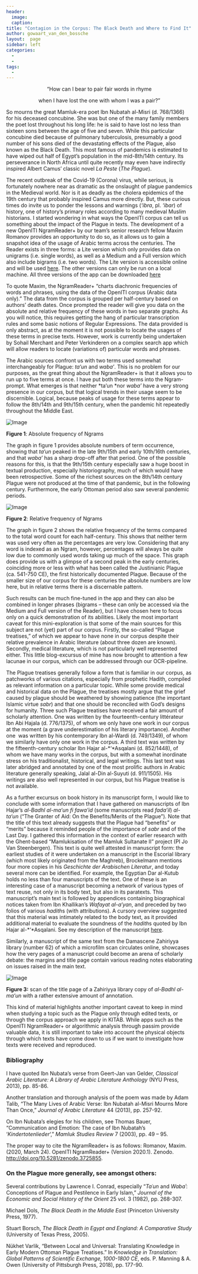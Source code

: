 ```yaml
---
header:
  image: 
  caption: 
title: "Contagion in the Corpus: The Black Death and Where to Find It"			
author: gowaart_van_den_bossche		
layout:	 page
sidebar: left
categories:
  - 
  - 
tags:
  - 
---
```





<p align="center"> “How can I bear to pair fair words in rhyme </p>  

<p align="center"> when I have lost the one with whom I was a pair?” </p>



So mourns the great Mamluk-era poet Ibn Nubatah al-Misri (d. 768/1366) for his deceased concubine. She was but one of the many family members the poet lost throughout his long life: he is said to have lost no less than sixteen sons between the age of five and seven. While this particular concubine died because of pulmonary tuberculosis, presumably a good number of his sons died of the devastating effects of the Plague, also known as the Black Death. This most famous of pandemics is estimated to have wiped out half of Egypt’s population in the mid-8th/14th century. Its perseverance in North Africa until quite recently may even have indirectly inspired Albert Camus’ classic novel *La Peste* (*The Plague*).



The recent outbreak of the Covid-19 (Corona) virus, while serious, is fortunately nowhere near as dramatic as the onslaught of plague pandemics in the Medieval world. Nor is it as deadly as the cholera epidemics of the 19th century that probably inspired Camus more directly. But, these curious times do invite us to ponder the lessons and warnings (*‘ibra*, pl. *‘ibar*) of history, one of history’s primary roles according to many medieval Muslim historians. I started wondering in what ways the OpenITI corpus can tell us something about the impact of the Plague in texts. The development of a new OpenITI NgramReader+ by our team’s senior research fellow Maxim Romanov provides an opportunity to do so, as it allows us to gain a snapshot idea of the usage of Arabic terms across the centuries. The Reader exists in three forms: a Lite version which only provides data on unigrams (i.e. single words), as well as a Medium and a Full version which also include bigrams (i.e. two words). The Lite version is accessible online and will be used [here](https://maximromanov.shinyapps.io/OpenITI_NgramReaderPlus_Lite/). The other versions can only be run on a local machine. All three versions of the app can be downloaded [here](https://zenodo.org/record/3725855#.XpnqxG57mB4)



To quote Maxim, the NgramReader+ “charts diachronic frequencies of words and phrases, using the data of the OpenITI corpus (Arabic data only).” The data from the corpus is grouped per half-century based on authors’ death dates. Once prompted the reader will give you data on the absolute and relative frequency of these words in two separate graphs. As you will notice, this requires getting the hang of particular transcription rules and some basic notions of Regular Expressions. The data provided is only abstract, as at the moment it is not possible to locate the usages of these terms in precise texts. However, work is currently being undertaken by Sohail Merchant and Peter Verkinderen on a complex search app which will allow readers to locate (variations of) particular words and phrases.



The Arabic sources confront us with two terms used somewhat interchangeably for Plague: *ta‘un* and *waba’*. This is no problem for our purposes, as the great thing about the NgramReader+ is that it allows you to run up to five terms at once. I have put both these terms into the Ngram-prompt. What emerges is that neither *ta‘un *nor *waba’* have a very strong presence in our corpus, but that logical trends in their usage seem to be discernible. Logical, because peaks of usage for these terms appear to follow the 8th/14th and 9th/15th century, when the pandemic hit repeatedly throughout the Middle East.



![Image](/images/old_posts/Gwt-b-1.png)



**Figure 1**: Absolute frequency of Ngrams



The graph in figure 1 provides absolute numbers of term occurrence, showing that *ta‘un* peaked in the late 9th/15th and early 10th/16th centuries, and that *waba’* has a sharp drop-off after that period. One of the possible reasons for this, is that the 9th/15th century especially saw a huge boost in textual production, especially historiography, much of which would have been retrospective. Some of the richest sources on the 8th/14th century Plague were not produced at the time of that pandemic, but in the following century. Furthermore, the early Ottoman period also saw several pandemic periods.



![Image](/images/old_posts/Gwt-b-2.png)



**Figure 2**: Relative frequency of Ngrams



The graph in figure 2 shows the relative frequency of the terms compared to the total word count for each half-century. This shows that neither term was used very often as the percentages are very low. Considering that any word is indexed as an Ngram, however, percentages will always be quite low due to commonly used words taking up much of the space. This graph does provide us with a glimpse of a second peak in the early centuries, coinciding more or less with what has been called the Justinianic Plague (ca. 541-750 CE), the first historically documented Plague. Because of the smaller size of our corpus for these centuries the absolute numbers are low here, but in relative terms there is a discernable pattern.



Such results can be much fine-tuned in the app and they can also be combined in longer phrases (bigrams – these can only be accessed via the Medium and Full version of the Reader), but I have chosen here to focus only on a quick demonstration of its abilities. Likely the most important caveat for this mini-exploration is that some of the main sources for this subject are not (yet) part of our corpus. Firstly, the so-called “Plague treatises,” of which we appear to have none in our corpus despite their relative prevalence in Arabic literature (about three dozen are known). Secondly, medical literature, which is not particularly well represented either. This little blog-excursus of mine has now brought to attention a few lacunae in our corpus, which can be addressed through our OCR-pipeline.



The Plague treatises generally follow a form that is familiar in our corpus, as patchworks of various citations, especially from prophetic Hadith, compiled as relevant information on a particular topic. While some provide medical and historical data on the Plague, the treatises mostly argue that the grief caused by plague should be weathered by showing patience (the important Islamic virtue *sabr*) and that one should be reconciled with God’s designs for humanity. Three such Plague treatises have received a fair amount of scholarly attention. One was written by the fourteenth-century littérateur Ibn Abi Hajala (d. 776/1375), of whom we only have one work in our corpus at the moment (a grave underestimation of his literary importance). Another one  was written by his contemporary Ibn al-Wardi (d. 749/1349), of whom we similarly have only one work in the corpus. A third text was written by the fifteenth-century scholar Ibn Hajar al-*‘*Asqalani (d. 852/1448), of whom we have many works in the corpus, but with a somewhat inordinate stress on his traditionalist, historical, and legal writings. This last text was later abridged and annotated by one of the most prolific authors in Arabic literature generally speaking, Jalal al-Din al-Suyuti (d. 911/1505). His writings are also well represented in our corpus, but his Plague treatise is not available.



As a further excursus on book history in its manuscript form, I would like to conclude with some information that I have gathered on manuscripts of Ibn Hajar’s *al-Badhl al-ma‘un fi fawa’id* (some manuscripts read *fada’il*) *al-ta‘un* (“The Granter of Aid: On the Benefits/Merits of the Plague”)*.* Note that the title of this text already suggests that the Plague had “benefits” or “merits” because it reminded people of the importance of *sabr* and of the Last Day. I gathered this information in the context of earlier research with the Ghent-based “Mamlukisation of the Mamluk Sultanate II” project (PI Jo Van Steenbergen). This text is quite well attested in manuscript form: the earliest studies of it were undertaken on a manuscript in the Escorial library (which most likely originated from the Maghreb), Brockelmann mentions four more copies in his *Geschichte der Arabischen Literatur*, and today several more can be identified. For example, the Egyptian Dar al-Kutub holds no less than four manuscripts of the text. One of these is an interesting case of a manuscript becoming a network of various types of text reuse, not only in its body text, but also in its paratexts. This manuscript’s main text is followed by appendices containing biographical notices taken from Ibn Khallikan’s *Wafayat al-a‘yan*, and preceded by two folios of various *hadith*s (with attributions). A cursory overview suggested that this material was intimately related to the body text, as it provided additional material to evaluate the soundness of the *hadith*s quoted by Ibn Hajar al-*‘*Asqalani. See my description of the manuscript [here](https://ihodp.ugent.be/bah/mml01%3A000000386).



Similarly, a manuscript of the same text from the Damascene Zahiriyya library (number 62) of which a microfilm scan circulates online, showcases how the very pages of a manuscript could become an arena of scholarly debate: the margins and title page contain various reading notes elaborating on issues raised in the main text.



![Image](/images/old_posts/Gwt-b-3.png)



**Figure 3:** scan of the title page of a Zahiriyya library copy of *al-Badhl al-ma‘un* with a rather extensive amount of annotation.



This kind of material highlights another important caveat to keep in mind when studying a topic such as the Plague only through edited texts, or through the corpus approach we apply in KITAB. While apps such as the OpenITI NgramReader+ or algorithmic analysis through passim provide valuable data, it is still important to take into account the physical objects through which texts have come down to us if we want to investigate how texts were received and reproduced.



### **Bibliography**



I have quoted Ibn Nubata’s verse from Geert-Jan van Gelder, *Classical Arabic Literature: A Library of Arabic Literature Anthology* (NYU Press, 2013), pp. 85-86.



Another translation and thorough analysis of the poem was made by Adam Talib, “The Many Lives of Arabic Verse: Ibn Nubatah al-Misri Mourns More Than Once,” *Journal of Arabic Literature* 44 (2013), pp. 257-92.



On Ibn Nubata’s elegies for his children, see Thomas Bauer, “Communication and Emotion: The case of Ibn Nubatah’s ‘*Kindertotenlieder*‘,” *Mamluk Studies Review* 7 (2003), pp. 49 – 95.



The proper way to cite the NgramReader+ is as follows: Romanov, Maxim. (2020, March 24). OpenITI NgramReader+ (Version 2020.1). Zenodo. http://doi.org/10.5281/zenodo.3725855.



### **On the Plague more generally, see amongst others:**



Several contributions by Lawrence I. Conrad, especially “*Taʿun* and *Wabaʾ*: Conceptions of Plague and Pestilence in Early Islam,” *Journal of the Economic and Social History of the Orient* 25 vol. 3 (1982), pp. 268-307.



Michael Dols, *The Black Death in the Middle East* (Princeton University Press, 1977).



Stuart Borsch, *The Black Death in Egypt and England: A Comparative Study* (University of Texas Press, 2005).



Nükhet Varlik, “Between Local and Universal: Translating Knowledge in Early Modern Ottoman Plague Treatises.” In *Knowledge in Translation: Global Patterns of Scientific Exchange, 1000-1800 CE*, eds. P. Manning & A. Owen (University of Pittsburgh Press, 2018), pp. 177-90.



 

































